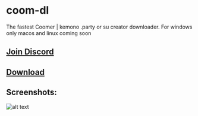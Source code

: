 # coom-dl
The fastest Coomer | kemono  .party or su creator downloader. 
For windows only macos and linux coming soon

## [Join Discord](https://discord.gg/HrctGNnrF4)
## [Download](https://github.com/notFaad/coom-dl/releases/tag/0.27)
## Screenshots:
![alt text](https://github.com/notFaad/coom-dl/blob/main/Screenshot%202023-08-21%20120825.png)
